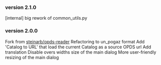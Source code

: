 ### version 2.1.0
[internal] big rework of common_utils.py

### version 2.0.0
Fork from [steinarb/opds-reader](https://github.com/steinarb/opds-reader)
Refactoring to un_pogaz format
Add 'Catalog to URL' that load the current Catalog as a source OPDS url
Add translation
Disable overs widths size of the main dialog
More user-friendly resizing of the main dialog
